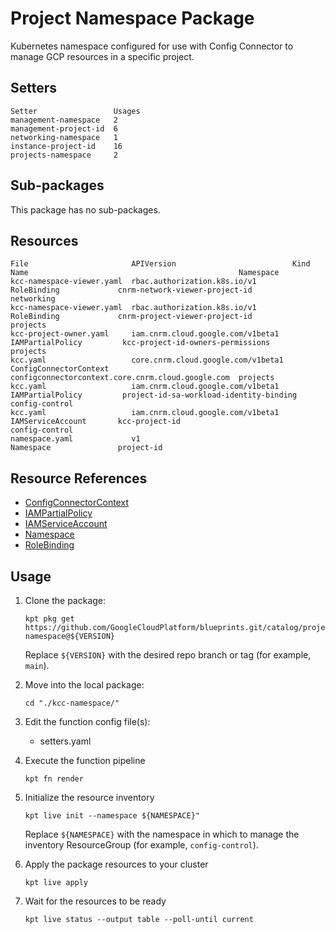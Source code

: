# Project Namespace Package

Kubernetes namespace configured for use with Config Connector to manage GCP
resources in a specific project.

## Setters

```
Setter                 Usages
management-namespace   2
management-project-id  6
networking-namespace   1
instance-project-id    16
projects-namespace     2
```

## Sub-packages

This package has no sub-packages.

## Resources

```
File                       APIVersion                          Kind                    Name                                               Namespace
kcc-namespace-viewer.yaml  rbac.authorization.k8s.io/v1        RoleBinding             cnrm-network-viewer-project-id                     networking
kcc-namespace-viewer.yaml  rbac.authorization.k8s.io/v1        RoleBinding             cnrm-project-viewer-project-id                     projects
kcc-project-owner.yaml     iam.cnrm.cloud.google.com/v1beta1   IAMPartialPolicy         kcc-project-id-owners-permissions                  projects
kcc.yaml                   core.cnrm.cloud.google.com/v1beta1  ConfigConnectorContext  configconnectorcontext.core.cnrm.cloud.google.com  projects
kcc.yaml                   iam.cnrm.cloud.google.com/v1beta1   IAMPartialPolicy         project-id-sa-workload-identity-binding            config-control
kcc.yaml                   iam.cnrm.cloud.google.com/v1beta1   IAMServiceAccount       kcc-project-id                                     config-control
namespace.yaml             v1                                  Namespace               project-id
```

## Resource References

- [ConfigConnectorContext](https://cloud.google.com/config-connector/docs/how-to/advanced-install#addon-configuring)
- [IAMPartialPolicy](https://cloud.google.com/config-connector/docs/reference/resource-docs/iam/iampartialpolicy)
- [IAMServiceAccount](https://cloud.google.com/config-connector/docs/reference/resource-docs/iam/iamserviceaccount)
- [Namespace](https://kubernetes.io/docs/reference/generated/kubernetes-api/v1.21/#namespace-v1-core)
- [RoleBinding](https://kubernetes.io/docs/reference/generated/kubernetes-api/v1.21/#rolebinding-v1-rbac-authorization-k8s-io)

## Usage

1.  Clone the package:
    ```
    kpt pkg get https://github.com/GoogleCloudPlatform/blueprints.git/catalog/project/kcc-namespace@${VERSION}
    ```
    Replace `${VERSION}` with the desired repo branch or tag
    (for example, `main`).

1.  Move into the local package:
    ```
    cd "./kcc-namespace/"
    ```

1.  Edit the function config file(s):
    - setters.yaml

1.  Execute the function pipeline
    ```
    kpt fn render
    ```

1.  Initialize the resource inventory
    ```
    kpt live init --namespace ${NAMESPACE}"
    ```
    Replace `${NAMESPACE}` with the namespace in which to manage
    the inventory ResourceGroup (for example, `config-control`).

1.  Apply the package resources to your cluster
    ```
    kpt live apply
    ```

1.  Wait for the resources to be ready
    ```
    kpt live status --output table --poll-until current
    ```
